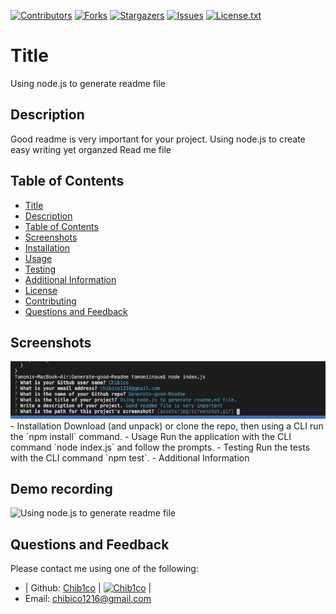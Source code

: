 [contributors-shield]: https://img.shields.io/github/contributors/Chib1co/Using-node.js-to-generate-readme-file.svg?style=flat-square
  [contributors-url]: https://github.com/Chib1co/Using-node.js-to-generate-readme-file/graphs/contributors
  [forks-shield]: https://img.shields.io/github/forks/Chib1co/Using-node.js-to-generate-readme-file.svg?style=flat-square
  [forks-url]: https://github.com/Chib1co/Using-node.js-to-generate-readme-file/network/members
  [stars-shield]: https://img.shields.io/github/stars/Chib1co/Using-node.js-to-generate-readme-file.svg?style=flat-square
  [stars-url]: https://github.com/Chib1co/Using-node.js-to-generate-readme-file/stargazers
  [issues-shield]: https://img.shields.io/github/issues/Chib1co/Using-node.js-to-generate-readme-file.svg?style=flat-square
  [issues-url]: https://github.com/Chib1co/Using-node.js-to-generate-readme-file/issues
  [license-shield]: https://img.shields.io/github/license/Chib1co/Using-node.js-to-generate-readme-file.svg?style=flat-square
  [license-url]: https://github.com/Chib1co/Using-node.js-to-generate-readme-file/blob/master/LICENSE.txt
  [![Contributors][contributors-shield]][contributors-url] [![Forks][forks-shield]][forks-url] [![Stargazers][stars-shield]][stars-url] [![Issues][issues-shield]][issues-url] [![License.txt][license-shield]][license-url]
  # Title 
  Using node.js to generate readme file
  ## Description
  Good readme is very important for your project. Using node.js to create easy writing yet organzed Read me file
  ## Table of Contents
  - [Title](#title)
  - [Description](#description)
  - [Table of Contents](#table-of-contents)
  - [Screenshots](#screenshots)
  - [Installation](#installation)
  - [Usage](#usage)
  - [Testing](#testing)
  - [Additional Information](#additional-information)
  - [License](#license)
  - [Contributing](#contributing)
  - [Questions and Feedback](#questions-and-feedback)
  ## Screenshots
  <img src="image/screenshot.png" alt="Using node.js to generate readme file"/>
  - Installation
  Download (and unpack) or clone the repo, then using a CLI run the `npm install` command.
  - Usage
  Run the application with the CLI command `node index.js` and follow the prompts.
  - Testing
  Run the tests with the CLI command `npm test`.
  - Additional Information
  
  ## Demo recording
  <img src="image/demo2.mov" alt="Using node.js to generate readme file"/>
  
  ## Questions and Feedback
  Please contact me using one of the following:
 
  - | Github: [Chib1co](https://gist.github.com/Chib1co) | [<img src="https://avatars.githubusercontent.com/u/73736986?v=4" height="30" width="30" alt="Chib1co"/>](https://gist.github.com/Chib1co) |
  - Email: chibico1216@gmail.com